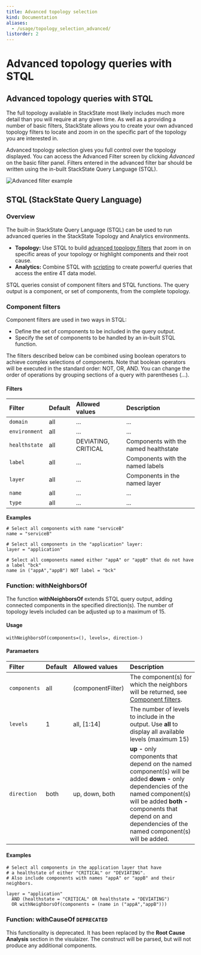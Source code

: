 ```yaml
---
title: Advanced topology selection
kind: Documentation
aliases:
  - /usage/topology_selection_advanced/
listorder: 2
---
```


# Advanced topology queries with STQL

## Advanced topology queries with STQL

The full topology available in StackState most likely includes much more detail than you will require at any given time. As well as a providing a number of basic filters, StackState allows you to create your own advanced topology filters to locate and zoom in on the specific part of the topology you are interested in.

Advanced topology selection gives you full control over the topology displayed. You can access the Advanced Filter screen by clicking _Advanced_ on the basic filter panel. Filters entered in the advanced filter bar should be written using the in-built StackState Query Language \(STQL\).

![Advanced filter example](../.gitbook/assets/query_advanced_with_neighbours.png)

## STQL \(StackState Query Language\)

### Overview

The built-in StackState Query Language \(STQL\) can be used to run advanced queries in the StackState Topology and Analytics environments.

* **Topology:** Use STQL to build [advanced topology filters](topology_selection_advanced.md#advanced-topology-queries-with-stql) that zoom in on specific areas of your topology or highlight components and their root cause.
* **Analytics:** Combine STQL with [scripting](../develop/scripting/) to create powerful queries that access the entire 4T data model.

STQL queries consist of component filters and STQL functions. The query output is a component, or set of components, from the complete topology.

### Component filters

Component filters are used in two ways in STQL:

* Define the set of components to be included in the query output.
* Specify the set of components to be handled by an in-built STQL function.

The filters described below can be combined using boolean operators to achieve complex selections of components. Note that boolean operators will be executed in the standard order: NOT, OR, AND. You can change the order of operations by grouping sections of a query with parentheses \(...\).

#### Filters

| Filter | Default | Allowed values | Description |
| :--- | :--- | :--- | :--- |
| `domain` | all | ... | ... |
| `environment` | all | ... | ... |
| `healthstate` | all | DEVIATING, CRITICAL | Components with the named healthstate |
| `label` | all | ... | Components with the named labels |
| `layer` | all | ... | Components in the named layer |
| `name` | all | ... | ... |
| `type` | all | ... | ... |

**Examples**

```text
# Select all components with name "serviceB"
name = "serviceB"

# Select all components in the "application" layer:
layer = "application"

# Select all components named either "appA" or "appB" that do not have a label "bck"
name in ("appA","appB") NOT label = "bck"
```

### Function: withNeighborsOf

The function **withNeighborsOf** extends STQL query output, adding connected components in the specified direction\(s\). The number of topology levels included can be adjusted up to a maximum of 15.

#### Usage

```text
withNeighborsOf(components=(), levels=, direction-)
```

#### Paramaeters

| Filter | Default | Allowed values | Description |
| :--- | :--- | :--- | :--- |
| `components` | all | \(componentFilter\) | The component\(s\) for which the neighbors will be returned, see [Component filters](https://github.com/StackVista/stackstate-docs/tree/90694e980c450326d66244f92ac2d6c235eb6b68/configure/test_ref.md). |
| `levels` | 1 | all, \[1:14\] | The number of levels to include in the output. Use **all** to display all available levels \(maximum 15\) |
| `direction` | both | up, down, both | **up -** only components that depend on the named component\(s\) will be added  **down -** only dependencies of the named component\(s\) will be added  **both -** components that depend on and dependencies of the named component\(s\) will be added. |

#### Examples

```text
# Select all components in the application layer that have
# a healthstate of either "CRITICAL" or "DEVIATING".
# Also include components with names "appA" or "appB" and their neighbors.

layer = "application"
  AND (healthstate = "CRITICAL" OR healthstate = "DEVIATING")
  OR withNeighborsOf(components = (name in ("appA","appB")))
```

### Function: withCauseOf `DEPRECATED`

This functionality is deprecated. It has been replaced by the **Root Cause Analysis** section in the visulaizer. The construct will be parsed, but will not produce any additional components.

